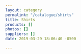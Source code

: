 ```yaml
---
layout: category
permalink: "/catalogue/shirts"
title: Shirts
products: []
photos: []
suppliers: []
date: 2019-03-29 18:06:40 -0500

---
```

